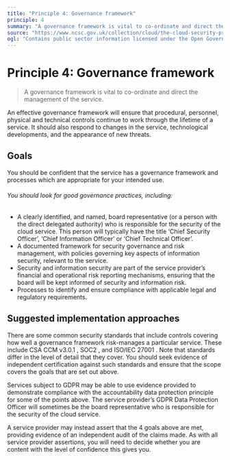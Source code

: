 ```yaml
---
title: "Principle 4: Governance framework"
principle: 4
summary: "A governance framework is vital to co-ordinate and direct the management of the service."
source: "https://www.ncsc.gov.uk/collection/cloud/the-cloud-security-principles/principle-4-governance-framework"
ogl: "Contains public sector information licensed under the Open Government Licence v3.0. https://www.nationalarchives.gov.uk/doc/open-government-licence/version/3/"
---
```


# Principle 4: Governance framework

> A governance framework is vital to co-ordinate and direct the management of the service.

An effective governance framework will ensure that procedural, personnel, physical and technical controls continue to work through the lifetime of a service. It should also respond to changes in the service, technological developments, and the appearance of new threats.

## Goals

You should be confident that the service has a governance framework and processes which are appropriate for your intended use.

###### You should look for good governance practices, including:

- A clearly identified, and named, board representative (or a person with the direct delegated authority) who is responsible for the security of the cloud service. This person will typically have the title ‘Chief Security Officer’, ‘Chief Information Officer’ or ‘Chief Technical Officer’.
- A documented framework for security governance and risk management, with policies governing key aspects of information security, relevant to the service.
- Security and information security are part of the service provider’s financial and operational risk reporting mechanisms, ensuring that the board will be kept informed of security and information risk.
- Processes to identify and ensure compliance with applicable legal and regulatory requirements.

## Suggested implementation approaches

There are some common security standards that include controls covering how well a governance framework risk-manages a particular service. These include CSA CCM v3.0.1 , SOC2 , and ISO/IEC 27001 . Note that standards differ in the level of detail that they cover. You should seek evidence of independent certification against such standards and ensure that the scope covers the goals that are set out above.

Services subject to GDPR may be able to use evidence provided to demonstrate compliance with the accountability data protection principle for some of the points above. The service provider’s GDPR Data Protection Officer will sometimes be the board representative who is responsible for the security of the cloud service.

A service provider may instead assert that the 4 goals above are met, providing evidence of an independent audit of the claims made. As with all service provider assertions, you will need to decide whether you are content with the level of confidence this gives you.
